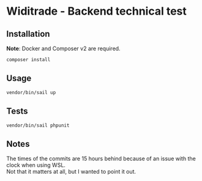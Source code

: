 # Widitrade - Backend technical test

## Installation

**Note**: Docker and Composer v2 are required.

```
composer install
```

## Usage

```
vendor/bin/sail up
```

## Tests

```
vendor/bin/sail phpunit
```

## Notes

The times of the commits are 15 hours behind because of an issue with the clock when using WSL.  
Not that it matters at all, but I wanted to point it out.
